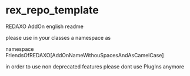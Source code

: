# rex_repo_template
REDAXO AddOn english readme

please use in your classes a namespace as

namespace FriendsOfREDAXO\[AddOnNameWithouSpacesAndAsCamelCase]

in order to use non deprecated features please dont use PlugIns anymore
